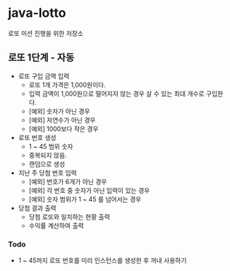 # java-lotto
로또 미션 진행을 위한 저장소

## 로또 1단계 - 자동
- 로또 구입 금액 입력
    - 로또 1개 가격은 1,000원이다.
    - 입력 금액이 1,000원으로 떨어지지 않는 경우 살 수 있는 최대 개수로 구입한다.
    - [예외] 숫자가 아닌 경우
    - [예외] 자연수가 아닌 경우
    - [예외] 1000보다 작은 경우
- 로또 번호 생성
    - 1 ~ 45 범위 숫자
    - 중복되지 않음.
    - 랜덤으로 생성
- 지난 주 당첨 번호 입력
    - [예외] 번호가 6개가 아닌 경우
    - [예외] 각 번호 중 숫자가 아닌 입력이 있는 경우
    - [예외] 숫자 범위가 1 ~ 45 를 넘어서는 경우
- 당첨 결과 출력
    - 당첨 로또와 일치하는 현황 출력
    - 수익률 계산하여 출력

### Todo
- 1 ~ 45까지 로또 번호를 미리 인스턴스를 생성한 후 꺼내 사용하기
